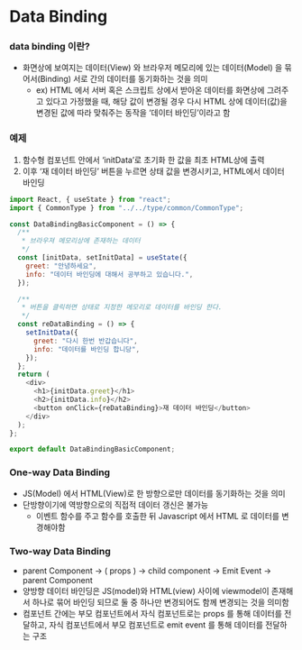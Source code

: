 # Data Binding

### data binding 이란?

- 화면상에 보여지는 데이터(View) 와 브라우저 메모리에 있는 데이터(Model) 을 묶어서(Binding) 서로 간의 데이터를 동기화하는 것을 의미
  - ex) HTML 에서 서버 혹은 스크립트 상에서 받아온 데이터를 화면상에 그려주고 있다고 가정했을 때, 해당 값이 변경될 경우 다시 HTML 상에 데이터(값)을 변경된 값에 따라 맞춰주는 동작을 ‘데이터 바인딩’이라고 함

### 예제

1. 함수형 컴포넌트 안에서 ‘initData’로 초기화 한 값을 최초 HTML상에 출력
2. 이후 ‘재 데이터 바인딩’ 버튼을 누르면 상태 값을 변경시키고, HTML에서 데이터 바인딩

```javascript
import React, { useState } from "react";
import { CommonType } from "../../type/common/CommonType";

const DataBindingBasicComponent = () => {
  /**
   * 브라우져 메모리상에 존재하는 데이터
   */
  const [initData, setInitData] = useState({
    greet: "안녕하세요",
    info: "데이터 바인딩에 대해서 공부하고 있습니다.",
  });

  /**
   * 버튼을 클릭하면 상태로 지정한 메모리로 데이터를 바인딩 한다.
   */
  const reDataBinding = () => {
    setInitData({
      greet: "다시 한번 반갑습니다",
      info: "데이터를 바인딩 합니당",
    });
  };
  return (
    <div>
      <h1>{initData.greet}</h1>
      <h2>{initData.info}</h2>
      <button onClick={reDataBinding}>재 데이터 바인딩</button>
    </div>
  );
};

export default DataBindingBasicComponent;
```

### One-way Data Binding

- JS(Model) 에서 HTML(View)로 한 방향으로만 데이터를 동기화하는 것을 의미
- 단방향이기에 역방향으로의 직접적 데이터 갱신은 불가능
  - 이벤트 함수를 주고 함수를 호출한 뒤 Javascript 에서 HTML 로 데이터를 변경해야함

### Two-way Data Binding

- parent Component → ( props ) → child component → Emit Event → parent Component
- 양방향 데이터 바인딩은 JS(model)와 HTML(view) 사이에 viewmodel이 존재해서 하나로 묶어 바인딩 되므로 둘 중 하나만 변경되어도 함께 변경되는 것을 의미함
- 컴포넌트 간에는 부모 컴포넌트에서 자식 컴포넌트로는 props 를 통해 데이터를 전달하고, 자식 컴포넌트에서 부모 컴포넌트로 emit event 를 통해 데이터를 전달하는 구조
